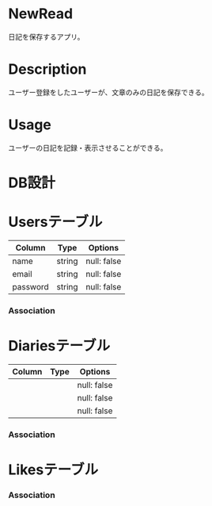 

# NewRead
日記を保存するアプリ。

# Description
ユーザー登録をしたユーザーが、文章のみの日記を保存できる。

# Usage
ユーザーの日記を記録・表示させることができる。

# DB設計

# Usersテーブル
|Column|Type|Options|
|------|----|-------|
|name|string|null: false|
|email|string|null: false|
|password|string|null: false|
### Association

# Diariesテーブル
|Column|Type|Options|
|------|----|-------|
| ||null: false|
| ||null: false|
| ||null: false|
### Association

# Likesテーブル

### Association

